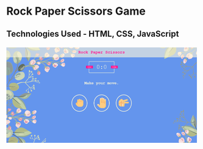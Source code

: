 # Rock Paper Scissors Game

## Technologies Used - HTML, CSS, JavaScript

### <img src="/images/SS1.png" width=500px height=250px>
